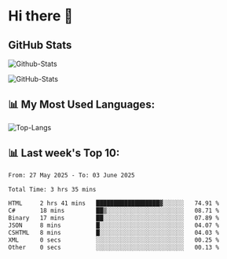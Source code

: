 # Hi there 👋

## GitHub Stats
![Github-Stats](https://github-readme-stats-sigma-five.vercel.app/api?username=ltorson&show_icons=true&theme=radical&count_private=true&show=reviews,discussions_started,discussions_answered,prs_merged,prs_merged_percentage)

![GitHub-Stats](https://github-readme-stats.vercel.app/api/wakatime?username=LeeTorson&theme=synthwave&size_weight=0.5&count_weight=0.5&title_color=36F9F6&langs_count=10&count_private=true)

## 📊 My Most Used Languages:
![Top-Langs](https://github-readme-stats-sigma-five.vercel.app/api/top-langs/?username=LTorson&layout=compact&langs_count=10)


## 📊 Last week's Top 10:
<!--START_SECTION:waka-->

```txt
From: 27 May 2025 - To: 03 June 2025

Total Time: 3 hrs 35 mins

HTML     2 hrs 41 mins   ██████████████████▓░░░░░░   74.91 %
C#       18 mins         ██▒░░░░░░░░░░░░░░░░░░░░░░   08.71 %
Binary   17 mins         ██░░░░░░░░░░░░░░░░░░░░░░░   07.89 %
JSON     8 mins          █░░░░░░░░░░░░░░░░░░░░░░░░   04.07 %
CSHTML   8 mins          █░░░░░░░░░░░░░░░░░░░░░░░░   04.03 %
XML      0 secs          ░░░░░░░░░░░░░░░░░░░░░░░░░   00.25 %
Other    0 secs          ░░░░░░░░░░░░░░░░░░░░░░░░░   00.13 %
```

<!--END_SECTION:waka-->
